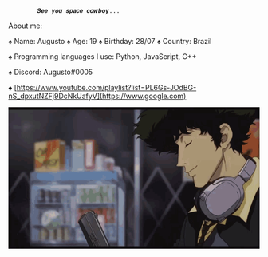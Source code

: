             𝑺𝒆𝒆 𝒚𝒐𝒖 𝒔𝒑𝒂𝒄𝒆 𝒄𝒐𝒘𝒃𝒐𝒚...

  About me:
  
 ♠️ Name: Augusto
            ♠️ Age: 19
            ♠️ Birthday: 28/07
            ♠️ Country: Brazil
 
 ♠️ Programming languages I use: Python, JavaScript, C++
 
 ♠️ Discord: Augusto#0005
 
 ♠️ [https://www.youtube.com/playlist?list=PL6Gs-JOdBG-nS_dpxutNZFj9DcNkUafyV](https://www.google.com)
  
  
![](cowboy-bebop-spike.gif)
